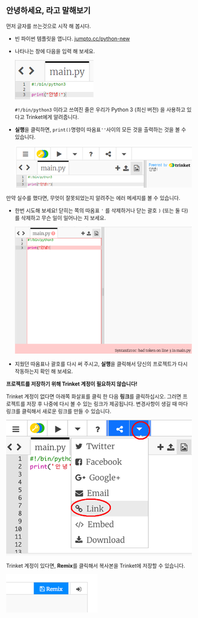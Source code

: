 ## 안녕하세요, 라고 말해보기

먼저 글자를 쓰는것으로 시작 해 봅시다.

+ 빈 파이썬 템플릿을 엽니다. <a href="http://jumpto.cc/python-new" target="_blank"> jumpto.cc/python-new </a>

+ 나타나는 창에 다음을 입력 해 보세요.
    
    ![스크린샷](images/me-hi.png)
    
    `#!/bin/python3` 이라고 쓰여진 줄은 우리가 Python 3 (최신 버전) 을 사용하고 있다고 Trinket에게 알려줍니다.

+ **실행**을 클릭하면, `print()`명령이 따옴표`''`사이의 모든 것을 출력하는 것을 볼 수 있습니다.
    
    ![스크린샷](images/me-hi-test.png)

만약 실수를 했다면, 무엇이 잘못되었는지 알려주는 에러 메세지를 볼 수 있습니다.

+ 한번 시도해 보세요! 닫히는 쪽의 따옴표 `'` 를 삭제하거나 닫는 괄호 `)` (또는 둘 다) 를 삭제하고 무슨 일이 일어나는 지 보세요.
    
    ![스크린샷](images/me-syntax.png)

+ 지웠던 따옴표나 괄호를 다시 써 주시고, **실행**을 클릭해서 당신의 프로젝트가 다시 작동하는지 확인 해 보세요.

**프로젝트를 저장하기 위해 Trinket 계정이 필요하지 않습니다!**

Trinket 계정이 없다면 아래쪽 화살표를 클릭 한 다음 **링크**를 클릭하십시오. 그러면 프로젝트를 저장 후 나중에 다시 볼 수 있는 링크가 제공됩니다. 변경사항이 생길 때 마다 링크를 클릭해서 새로운 링크를 만들 수 있습니다.

![스크린샷](images/me-link.png)

Trinket 계정이 있다면, **Remix**를 클릭해서 복사본을 Trinket에 저장할 수 있습니다.

![스크린샷](images/me-remix.png)